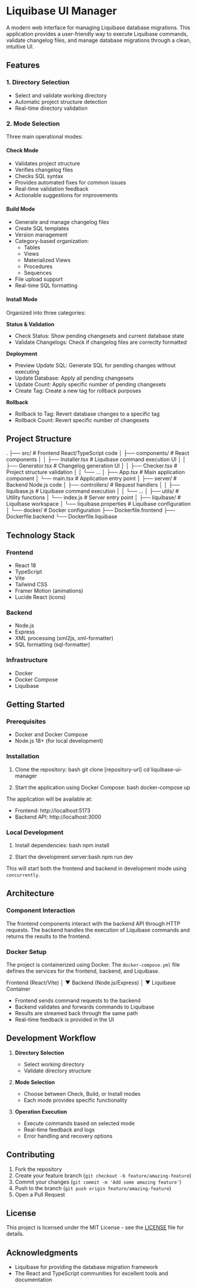 # Liquibase UI Manager

A modern web interface for managing Liquibase database migrations. This application provides a user-friendly way to execute Liquibase commands, validate changelog files, and manage database migrations through a clean, intuitive UI.

## Features

### 1. Directory Selection
- Select and validate working directory
- Automatic project structure detection
- Real-time directory validation

### 2. Mode Selection
Three main operational modes:

#### Check Mode
- Validates project structure
- Verifies changelog files
- Checks SQL syntax
- Provides automated fixes for common issues
- Real-time validation feedback
- Actionable suggestions for improvements

#### Build Mode
- Generate and manage changelog files
- Create SQL templates
- Version management
- Category-based organization:
  - Tables
  - Views
  - Materialized Views
  - Procedures
  - Sequences
- File upload support
- Real-time SQL formatting

#### Install Mode
Organized into three categories:

**Status & Validation**
- Check Status: Show pending changesets and current database state
- Validate Changelogs: Check if changelog files are correctly formatted

**Deployment**
- Preview Update SQL: Generate SQL for pending changes without executing
- Update Database: Apply all pending changesets
- Update Count: Apply specific number of pending changesets
- Create Tag: Create a new tag for rollback purposes

**Rollback**
- Rollback to Tag: Revert database changes to a specific tag
- Rollback Count: Revert specific number of changesets 
## Project Structure
.
├── src/ # Frontend React/TypeScript code
│ ├── components/ # React components
│ │ ├── Installer.tsx # Liquibase command execution UI
│ │ ├── Generator.tsx # Changelog generation UI
│ │ ├── Checker.tsx # Project structure validation
│ │ └── ...
│ ├── App.tsx # Main application component
│ └── main.tsx # Application entry point
│
├── server/ # Backend Node.js code
│ ├── controllers/ # Request handlers
│ │ ├── liquibase.js # Liquibase command execution
│ │ └── ...
│ ├── utils/ # Utility functions
│ └── index.js # Server entry point
│
├── liquibase/ # Liquibase workspace
│ └── liquibase.properties # Liquibase configuration
│
└── docker/ # Docker configuration
├── Dockerfile.frontend
├── Dockerfile.backend
└── Dockerfile.liquibase


## Technology Stack

### Frontend
- React 18
- TypeScript
- Vite
- Tailwind CSS
- Framer Motion (animations)
- Lucide React (icons)

### Backend
- Node.js
- Express
- XML processing (xml2js, xml-formatter)
- SQL formatting (sql-formatter)

### Infrastructure
- Docker
- Docker Compose
- Liquibase

## Getting Started

### Prerequisites
- Docker and Docker Compose
- Node.js 18+ (for local development)

### Installation

1. Clone the repository:
bash
git clone [repository-url]
cd liquibase-ui-manager


2. Start the application using Docker Compose:
bash
docker-compose up


The application will be available at:
- Frontend: http://localhost:5173
- Backend API: http://localhost:3000

### Local Development

1. Install dependencies:
bash
npm install

2. Start the development server:bash
npm run dev

This will start both the frontend and backend in development mode using `concurrently`.

## Architecture

### Component Interaction

The frontend components interact with the backend API through HTTP requests. The backend handles the execution of Liquibase commands and returns the results to the frontend.

### Docker Setup

The project is containerized using Docker. The `docker-compose.yml` file defines the services for the frontend, backend, and Liquibase.

Frontend (React/Vite)
│
▼
Backend (Node.js/Express)
│
▼
Liquibase Container


- Frontend sends command requests to the backend
- Backend validates and forwards commands to Liquibase
- Results are streamed back through the same path
- Real-time feedback is provided in the UI

## Development Workflow

1. **Directory Selection**
   - Select working directory
   - Validate directory structure

2. **Mode Selection**
   - Choose between Check, Build, or Install modes
   - Each mode provides specific functionality

3. **Operation Execution**
   - Execute commands based on selected mode
   - Real-time feedback and logs
   - Error handling and recovery options

## Contributing

1. Fork the repository
2. Create your feature branch (`git checkout -b feature/amazing-feature`)
3. Commit your changes (`git commit -m 'Add some amazing feature'`)
4. Push to the branch (`git push origin feature/amazing-feature`)
5. Open a Pull Request

## License

This project is licensed under the MIT License - see the [LICENSE](LICENSE) file for details.

## Acknowledgments

- Liquibase for providing the database migration framework
- The React and TypeScript communities for excellent tools and documentation
